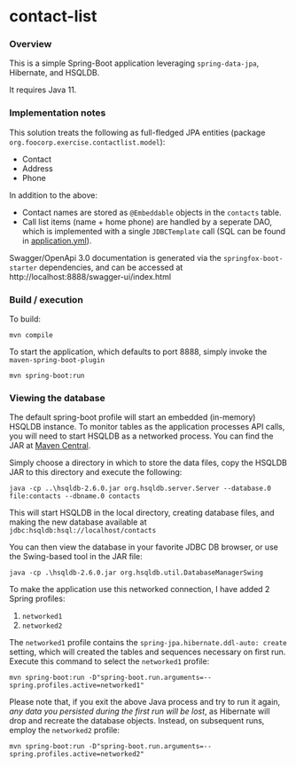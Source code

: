 # contact-list

### Overview
This is a simple Spring-Boot application leveraging `spring-data-jpa`, Hibernate, and HSQLDB.

It requires Java 11.

### Implementation notes
This solution treats the following as full-fledged JPA entities (package `org.foocorp.exercise.contactlist.model`):
- Contact
- Address
- Phone

In addition to the above:
- Contact names are stored as `@Embeddable` objects in the `contacts` table.
- Call list items (name + home phone) are handled by a seperate DAO, which
is implemented with a single `JDBCTemplate` call (SQL can be found in [application.yml](./src/main/resources/application.yml)).
  
Swagger/OpenApi 3.0 documentation is generated via the `springfox-boot-starter`
dependencies, and can be accessed at http://localhost:8888/swagger-ui/index.html

### Build / execution

To build:
```shell
mvn compile
```


To start the application, which defaults to port 8888, simply invoke the `maven-spring-boot-plugin`

```shell
mvn spring-boot:run
```

### Viewing the database
The default spring-boot profile will start an embedded (in-memory) HSQLDB instance.  To monitor
tables as the application processes API calls, you will need to start HSQLDB as a networked
process.  You can find the JAR at [Maven Central](https://repo1.maven.org/maven2/org/hsqldb/hsqldb/2.6.0/hsqldb-2.6.0.jar).

Simply choose a directory in which to store the data files, copy the HSQLDB JAR to this
directory and execute the following:
```shell
java -cp ..\hsqldb-2.6.0.jar org.hsqldb.server.Server --database.0 file:contacts --dbname.0 contacts
```

This will start HSQLDB in the local directory, creating database files, and
making the new database available at `jdbc:hsqldb:hsql://localhost/contacts`

You can then view the database in your favorite JDBC DB browser, or use the Swing-based
tool in the JAR file:
```shell
java -cp .\hsqldb-2.6.0.jar org.hsqldb.util.DatabaseManagerSwing
```

To make the application use this networked connection, I have added 2 Spring profiles:
1. `networked1`
2. `networked2`

The `networked1` profile contains the `spring-jpa.hibernate.ddl-auto: create` setting, which
will created the tables and sequences necessary on first run.  Execute this command to
select the `networked1` profile:

```shell
mvn spring-boot:run -D"spring-boot.run.arguments=--spring.profiles.active=networked1"
```

Please note that, if you exit the above Java process and try to run it again, _any data you
persisted during the first run will be lost_, as Hibernate will drop and recreate the
database objects.  Instead, on subsequent runs, employ the `networked2` profile:

```shell
mvn spring-boot:run -D"spring-boot.run.arguments=--spring.profiles.active=networked2"
```
